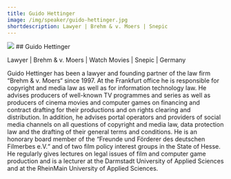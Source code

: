 ```yaml
---
title: Guido Hettinger
image: /img/speaker/guido-hettinger.jpg
shortdescription: Lawyer | Brehm & v. Moers | Snepic
---
```

<img src="/img/speaker/guido-hettinger.jpg">
## Guido Hettinger

Lawyer | Brehm & v. Moers | Watch Movies | Snepic | Germany

Guido Hettinger has been a lawyer and founding partner of the law firm “Brehm & v. Moers“ since 1997. At the Frankfurt office he is responsible for copyright and media law as well as for information technology law. He advises producers of well-known TV programmes and series as well as producers of cinema movies and computer games on financing and contract drafting for their productions and on rights clearing and distribution. In addition, he advises portal operators and providers of social media channels on all questions of copyright and media law, data protection law and the drafting of their general terms and conditions. He is an honorary board member of the “Freunde und Förderer des deutschen Filmerbes e.V.“ and of two film policy interest groups in the State of Hesse. He regularly gives lectures on legal issues of film and computer game production and is a lecturer at the Darmstadt University of Applied Sciences and at the RheinMain University of Applied Sciences.

